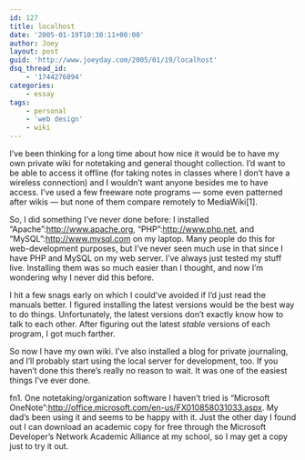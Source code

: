 ```yaml
---
id: 127
title: localhost
date: '2005-01-19T10:30:11+00:00'
author: Joey
layout: post
guid: 'http://www.joeyday.com/2005/01/19/localhost'
dsq_thread_id:
    - '1744276094'
categories:
    - essay
tags:
    - personal
    - 'web design'
    - wiki
---
```


I’ve been thinking for a long time about how nice it would be to have my own private wiki for notetaking and general thought collection. I’d want to be able to access it offline (for taking notes in classes where I don’t have a wireless connection) and I wouldn’t want anyone besides me to have access. I’ve used a few freeware note programs — some even patterned after wikis — but none of them compare remotely to MediaWiki\[1\].

So, I did something I’ve never done before: I installed “Apache”:http://www.apache.org, “PHP”:http://www.php.net, and “MySQL”:http://www.mysql.com on my laptop. Many people do this for web-development purposes, but I’ve never seen much use in that since I have PHP and MySQL on my web server. I’ve always just tested my stuff live. Installing them was so much easier than I thought, and now I’m wondering why I never did this before.

I hit a few snags early on which I could’ve avoided if I’d just read the manuals better. I figured installing the latest versions would be the best way to do things. Unfortunately, the latest versions don’t exactly know how to talk to each other. After figuring out the latest *stable* versions of each program, I got much farther.

So now I have my own wiki. I’ve also installed a blog for private journaling, and I’ll probably start using the local server for development, too. If you haven’t done this there’s really no reason to wait. It was one of the easiest things I’ve ever done.

fn1. One notetaking/organization software I haven’t tried is “Microsoft OneNote”:http://office.microsoft.com/en-us/FX010858031033.aspx. My dad’s been using it and seems to be happy with it. Just the other day I found out I can download an academic copy for free through the Microsoft Developer’s Network Academic Alliance at my school, so I may get a copy just to try it out.